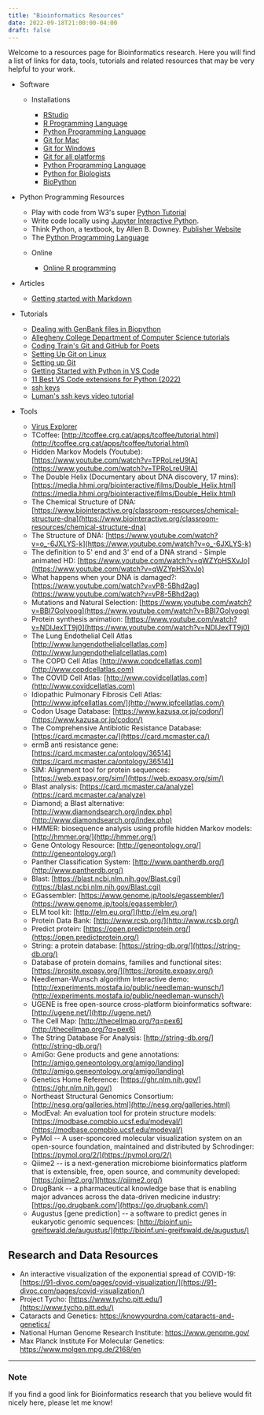 ```yaml
---
title: "Bioinformatics Resources"
date: 2022-09-18T21:00:00-04:00
draft: false
---
```


Welcome to a resources page for Bioinformatics research. Here you will find a list of links for data, tools, tutorials and related resources that may be very helpful to your work.

* Software

  + Installations

    - [RStudio](https://posit.co/)
    - [R Programming Language](https://cran.rstudio.com/)
    - [Python Programming Language](https://www.python.org/downloads/)
    - [Git for Mac](https://mac.github.com/)
    - [Git for Windows](https://windows.github.com/)
    - [Git for all platforms](https://git-scm.com/)
    - [Python Programming Language](https://www.python.org/downloads/)
    - [Python for Biologists](https://www.pythonforbiologists.org/)
    - [BioPython](http://biopython.org/DIST/docs/tutorial/Tutorial.html)

* Python Programming Resources

    - Play with code from W3's super [Python Tutorial](https://www.w3schools.com/python/)
    - Write code locally using [Jupyter Interactive Python](http://oliverbonhamcarter.com/live/).
    - Think Python, a textbook, by Allen B. Downey.
[Publisher Website](https://greenteapress.com/wp/)
    - The [Python Programming Language](https://www.python.org/downloads/)

  + Online

    - [Online R programming](https://www.jdoodle.com/execute-r-online/)

* Articles

    - [Getting started with Markdown](https://www.markdownguide.org/getting-started/)

* Tutorials

    - [Dealing with GenBank files in Biopython](https://warwick.ac.uk/fac/sci/moac/people/students/peter_cock/python/genbank/)
    - [Allegheny College Department of Computer Science tutorials](https://www.youtube.com/playlist?list=PLsYZRXov75ZHSwWiCk0-jd1RcTuu_-zmD)
    - [Coding Train's Git and GitHub for Poets](https://www.youtube.com/playlist?list=PLRqwX-V7Uu6ZF9C0YMKuns9sLDzK6zoiV)
    - [Setting Up Git on Linux](https://www.digitalocean.com/community/tutorials/how-to-install-git-on-ubuntu-20-04)
    - [Setting up Git](https://swcarpentry.github.io/git-novice/02-setup/index.html)
    - [Getting Started with Python in VS Code](https://code.visualstudio.com/docs/python/python-tutorial)
    - [11 Best VS Code extensions for Python (2022)](https://towardsthecloud.com/best-vscode-extensions-python)
    - [ssh keys](https://www.ssh.com/ssh/keygen/)
    - [Luman's ssh keys video tutorial](https://www.youtube.com/watch?v=qEPjUGQFmzQ&list=PLsYZRXov75ZHSwWiCk0-jd1RcTuu_-zmD)

* Tools

  + [Virus Explorer](https://www.biointeractive.org/classroom-resources/virus-explorer)
  + TCoffee: [http://tcoffee.crg.cat/apps/tcoffee/tutorial.html](http://tcoffee.crg.cat/apps/tcoffee/tutorial.html)
  + Hidden Markov Models (Youtube): [https://www.youtube.com/watch?v=TPRoLreU9lA](https://www.youtube.com/watch?v=TPRoLreU9lA)
  + The Double Helix (Documentary about DNA discovery, 17 mins): [https://media.hhmi.org/biointeractive/films/Double_Helix.html](https://media.hhmi.org/biointeractive/films/Double_Helix.html)
  + The Chemical Structure of DNA: [https://www.biointeractive.org/classroom-resources/chemical-structure-dna](https://www.biointeractive.org/classroom-resources/chemical-structure-dna)
  + The Structure of DNA: [https://www.youtube.com/watch?v=o_-6JXLYS-k](https://www.youtube.com/watch?v=o_-6JXLYS-k)
  + The definition to 5' end and 3' end of a DNA strand - Simple animated HD: [https://www.youtube.com/watch?v=qWZYpHSXvJo](https://www.youtube.com/watch?v=qWZYpHSXvJo)
  + What happens when your DNA is damaged?: [https://www.youtube.com/watch?v=vP8-5Bhd2ag](https://www.youtube.com/watch?v=vP8-5Bhd2ag)
  + Mutations and Natural Selection: [https://www.youtube.com/watch?v=BBI7GoIyoog](https://www.youtube.com/watch?v=BBI7GoIyoog)
  + Protein synthesis animation: [https://www.youtube.com/watch?v=NDIJexTT9j0](https://www.youtube.com/watch?v=NDIJexTT9j0)
  + The Lung Endothelial Cell Atlas [http://www.lungendothelialcellatlas.com](http://www.lungendothelialcellatlas.com)
  + The COPD Cell Atlas [http://www.copdcellatlas.com](http://www.copdcellatlas.com)
  + The COVID Cell Atlas: [http://www.covidcellatlas.com](http://www.covidcellatlas.com)
  + Idiopathic Pulmonary Fibrosis Cell Atlas: [http://www.ipfcellatlas.com/](http://www.ipfcellatlas.com/)
  + Codon Usage Database: [https://www.kazusa.or.jp/codon/](https://www.kazusa.or.jp/codon/)
  + The Comprehensive Antibiotic Resistance Database: [https://card.mcmaster.ca/](https://card.mcmaster.ca/)
  + ermB anti resistance gene: [https://card.mcmaster.ca/ontology/36514](https://card.mcmaster.ca/ontology/36514)]
  + SIM: Alignment tool for protein sequences: [https://web.expasy.org/sim/](https://web.expasy.org/sim/)
  + Blast analysis: [https://card.mcmaster.ca/analyze](https://card.mcmaster.ca/analyze)
  + Diamond; a Blast alternative: [http://www.diamondsearch.org/index.php](http://www.diamondsearch.org/index.php)
  + HMMER: biosequence analysis using profile hidden Markov models: [http://hmmer.org/](http://hmmer.org/)
  + Gene Ontology Resource: [http://geneontology.org/](http://geneontology.org/)
  + Panther Classification System: [http://www.pantherdb.org/](http://www.pantherdb.org/)
  + Blast: [https://blast.ncbi.nlm.nih.gov/Blast.cgi](https://blast.ncbi.nlm.nih.gov/Blast.cgi)
  + EGassembler: [https://www.genome.jp/tools/egassembler/](https://www.genome.jp/tools/egassembler/)
  + ELM tool kit: [http://elm.eu.org/](http://elm.eu.org/)
  + Protein Data Bank: [http://www.rcsb.org/](http://www.rcsb.org/)
  + Predict protein: [https://open.predictprotein.org/](https://open.predictprotein.org/)
  + String: a protein database: [https://string-db.org/](https://string-db.org/)
  + Database of protein domains, families and functional sites: [https://prosite.expasy.org/](https://prosite.expasy.org/)
  + Needleman-Wunsch algorithm Interactive demo: [http://experiments.mostafa.io/public/needleman-wunsch/](http://experiments.mostafa.io/public/needleman-wunsch/)
  + UGENE is free open-source cross-platform bioinformatics software: [http://ugene.net/](http://ugene.net/)
  + The Cell Map: [http://thecellmap.org/?q=pex6](http://thecellmap.org/?q=pex6)
  + The String Database For Analysis: [http://string-db.org/](http://string-db.org/)
  + AmiGo: Gene products and gene annotations: [http://amigo.geneontology.org/amigo/landing](http://amigo.geneontology.org/amigo/landing)
  + Genetics Home Reference: [https://ghr.nlm.nih.gov/](https://ghr.nlm.nih.gov/)
  + Northeast Structural Genomics Consortium: [http://nesg.org/galleries.html](http://nesg.org/galleries.html)
  + ModEval: An evaluation tool for protein structure models: [https://modbase.compbio.ucsf.edu/modeval/](https://modbase.compbio.ucsf.edu/modeval/)
  + PyMol -- A user-sponcored molecular visualization system on an open-source foundation, maintained and distributed by Schrodinger: [https://pymol.org/2/](https://pymol.org/2/)
  + Qiime2 -- is a next-generation microbiome bioinformatics platform that is extensible, free, open source, and community developed: [https://qiime2.org/](https://qiime2.org/)
  + DrugBank -- a pharmaceutical knowledge base that is enabling major advances across the data-driven medicine industry: [https://go.drugbank.com/](https://go.drugbank.com/)
  + Augustus [gene prediction] -- a software to predict genes in eukaryotic genomic sequences: [http://bioinf.uni-greifswald.de/augustus/](http://bioinf.uni-greifswald.de/augustus/)

## Research and Data Resources
* An interactive visualization of the exponential spread of COVID-19: [https://91-divoc.com/pages/covid-visualization/](https://91-divoc.com/pages/covid-visualization/)
* Project Tycho: [https://www.tycho.pitt.edu/](https://www.tycho.pitt.edu/)
* Cataracts and Genetics: https://knowyourdna.com/cataracts-and-genetics/
* National Human Genome Research Institute: https://www.genome.gov/
* Max Planck Institute For Molecular Genetics: https://www.molgen.mpg.de/2168/en

---
### Note
If you find a good link for Bioinformatics research that you believe would fit nicely here, please let me know!
